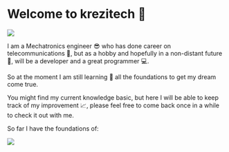 # Welcome to krezitech :wave: 

![ ](http://4.bp.blogspot.com/-fVxTHe30Hgo/TxwTO4Lm-CI/AAAAAAAAAbU/7-bDK3Yby6U/s1600/Fondochicofinalfinal.jpg "Krezitech")

I am a Mechatronics engineer :sunglasses: who has done career on telecommunications :iphone:, but as a hobby and hopefully in a non-distant future :crystal_ball:, will be a developer and a great programmer :computer:. 

So at the moment I am still learning :blue_book: all the foundations to get my dream come true.

You might find my current knowledge basic, but here I will be able to keep track of my improvement :chart_with_upwards_trend:, please feel free to come back once in a while to check it out with me.

So far I have the foundations of:

![ ](https://blogger.googleusercontent.com/img/b/R29vZ2xl/AVvXsEjTi8Srn01HVQF0cXrnDJvbsvR12vyr8pObi-QeKFGwefFG53sHQFkagMu_vQeXGW61DlDEKtBIVwiva2a_Jnd7GT0xJexPSKURaalR1yOeI65n4rEfFnZtkW1iLv-gldiGoj69lD6c1AQ7j9NtcMSCY-EzsKSBkt0yvm-bcCBcSmm_vMUljv3BQ6qGRg/s320/todos.png "Lenguajes")

